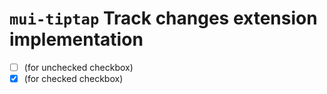 # `mui-tiptap` Track changes extension implementation


- [ ] (for unchecked checkbox)
- [x] (for checked checkbox)